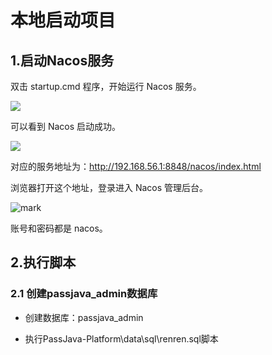 # 本地启动项目

## 1.启动Nacos服务

双击 startup.cmd 程序，开始运行 Nacos 服务。

![](http://cdn.jayh.club/blog/20210330/9cYX4nOqDFrQ.png?imageslim)

可以看到 Nacos 启动成功。

![](http://cdn.jayh.club/blog/20210330/C7buFXeeiK70.png?imageslim)

对应的服务地址为：http://192.168.56.1:8848/nacos/index.html

浏览器打开这个地址，登录进入 Nacos 管理后台。

![mark](http://cdn.jayh.club/blog/20210330/0NGQVcINCVIP.png?imageslim)

账号和密码都是 nacos。

## 2.执行脚本

### 2.1 创建passjava_admin数据库

- 创建数据库：passjava_admin

- 执行PassJava-Platform\data\sql\renren.sql脚本

  